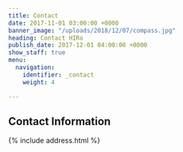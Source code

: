 ```yaml
---
title: Contact
date: 2017-11-01 03:00:00 +0000
banner_image: "/uploads/2018/12/07/compass.jpg"
heading: Contact HIRo
publish_date: 2017-12-01 04:00:00 +0000
show_staff: true
menu:
  navigation:
    identifier: _contact
    weight: 4

---
```

## Contact Information

{% include address.html %}